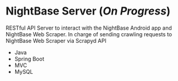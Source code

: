 # NightBase Server (*On Progress*)
RESTful API Server to interact with the NightBase Android app and NightBase Web Scraper. In charge of sending crawling requests to NightBase Web Scraper via Scrapyd API

- Java
- Spring Boot
- MVC
- MySQL

